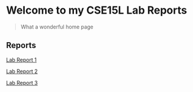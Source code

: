 # Welcome to my CSE15L Lab Reports
> What a wonderful home page


## Reports
[Lab Report 1](https://spencerho777.github.io/cse15l-lab-reports/report1.html)

[Lab Report 2](https://spencerho777.github.io/cse15l-lab-reports/report2.html)

[Lab Report 3](https://spencerho777.github.io/cse15l-lab-reports/report3.html)
